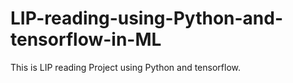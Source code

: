 # LIP-reading-using-Python-and-tensorflow-in-ML
This is LIP reading Project using Python and tensorflow.

